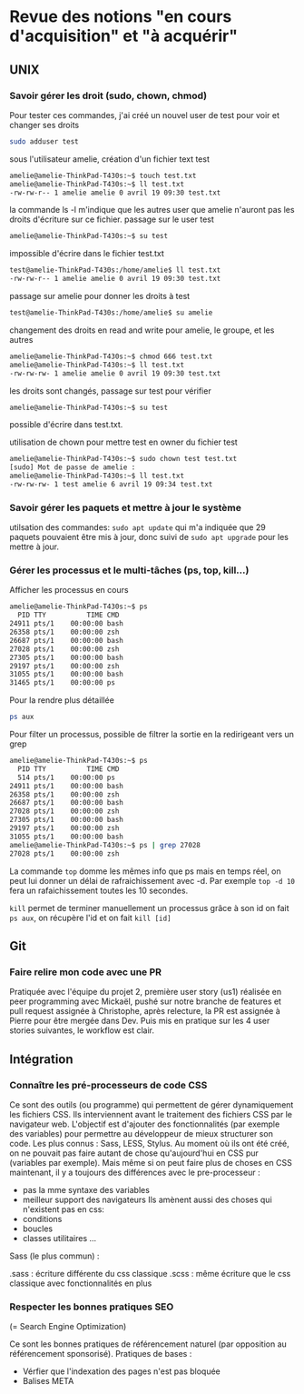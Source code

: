 # Revue des notions "en cours d'acquisition" et "à acquérir"

## UNIX

### Savoir gérer les droit (sudo, chown, chmod)

Pour tester ces commandes, j'ai créé un nouvel user de test pour voir et changer ses droits 
```bash 
sudo adduser test
```
sous l'utilisateur amelie, création d'un fichier text test
```bash
amelie@amelie-ThinkPad-T430s:~$ touch test.txt
amelie@amelie-ThinkPad-T430s:~$ ll test.txt
-rw-rw-r-- 1 amelie amelie 0 avril 19 09:30 test.txt
```
la commande ls -l m'indique que les autres user que amelie n'auront pas les droits d'écriture sur ce fichier.
passage sur le user test
```bash
amelie@amelie-ThinkPad-T430s:~$ su test
```
impossible d'écrire dans le fichier test.txt
```bash
test@amelie-ThinkPad-T430s:/home/amelie$ ll test.txt
-rw-rw-r-- 1 amelie amelie 0 avril 19 09:30 test.txt
```
passage sur amelie pour donner les droits à test
```bash
test@amelie-ThinkPad-T430s:/home/amelie$ su amelie
```
changement des droits en read and write pour amelie, le groupe, et les autres
```bash
amelie@amelie-ThinkPad-T430s:~$ chmod 666 test.txt
amelie@amelie-ThinkPad-T430s:~$ ll test.txt
-rw-rw-rw- 1 amelie amelie 0 avril 19 09:30 test.txt
```
les droits sont changés, passage sur test pour vérifier
```bash
amelie@amelie-ThinkPad-T430s:~$ su test
```
possible d'écrire dans test.txt.

utilisation de chown pour mettre test en owner du fichier test
```bash
amelie@amelie-ThinkPad-T430s:~$ sudo chown test test.txt
[sudo] Mot de passe de amelie : 
amelie@amelie-ThinkPad-T430s:~$ ll test.txt
-rw-rw-rw- 1 test amelie 6 avril 19 09:34 test.txt
```

### Savoir gérer les paquets et mettre à jour le système

utilsation des commandes: 
```sudo apt update```
qui m'a indiquée que 29 paquets pouvaient être mis à jour, donc suivi de 
```sudo apt upgrade```
pour les mettre à jour.

### Gérer les processus et le multi-tâches  (ps, top, kill...)

Afficher les processus en cours
```bash
amelie@amelie-ThinkPad-T430s:~$ ps
  PID TTY          TIME CMD
24911 pts/1    00:00:00 bash
26358 pts/1    00:00:00 zsh
26687 pts/1    00:00:00 bash
27028 pts/1    00:00:00 zsh
27305 pts/1    00:00:00 bash
29197 pts/1    00:00:00 zsh
31055 pts/1    00:00:00 bash
31465 pts/1    00:00:00 ps
```
Pour la rendre plus détaillée
```bash
ps aux
```
Pour filter un processus, possible de filtrer la sortie en la redirigeant vers un grep 
```bash
amelie@amelie-ThinkPad-T430s:~$ ps
  PID TTY          TIME CMD
  514 pts/1    00:00:00 ps
24911 pts/1    00:00:00 bash
26358 pts/1    00:00:00 zsh
26687 pts/1    00:00:00 bash
27028 pts/1    00:00:00 zsh
27305 pts/1    00:00:00 bash
29197 pts/1    00:00:00 zsh
31055 pts/1    00:00:00 bash
amelie@amelie-ThinkPad-T430s:~$ ps | grep 27028
27028 pts/1    00:00:00 zsh
```

La commande ```top``` domme les mêmes info que ps mais en temps réel, on peut lui donner un délai de rafraichissement avec -d. Par exemple ```top -d 10``` fera un rafaichissement toutes les 10 secondes.

```kill``` permet de terminer manuellement un processus grâce à son id
on fait ```ps aux```, on récupère l'id et on fait ```kill [id]```


## Git

### Faire relire mon code avec une PR

Pratiquée avec l'équipe du projet 2, première user story (us1) réalisée en peer programming avec Mickaël, pushé sur notre branche de features et pull request assignée à Christophe, après relecture, la PR est assignée à Pierre pour être mergée dans Dev.
Puis mis en pratique sur les 4 user stories suivantes, le workflow est clair.


## Intégration

### Connaître les pré-processeurs de code CSS

Ce sont des outils (ou programme) qui permettent de gérer dynamiquement les fichiers CSS. Ils interviennent avant le traitement des fichiers CSS par le navigateur web. L'objectif est d'ajouter des fonctionnalités (par exemple des variables) pour permettre au développeur de mieux structurer son code.
Les plus connus : Sass, LESS, Stylus.
Au moment où ils ont été créé, on ne pouvait pas faire autant de chose qu'aujourd'hui en CSS pur (variables par exemple).
Mais même si on peut faire plus de choses en CSS maintenant, il y a toujours des différences avec le pre-processeur : 
- pas la mme syntaxe des variables
- meilleur support des navigateurs
Ils amènent aussi des choses qui n'existent pas en css:
- conditions
- boucles
- classes utilitaires
...

Sass (le plus commun) :

.sass : écriture différente du css classique
.scss : même écriture que le css classique avec fonctionnalités en plus


### Respecter les bonnes pratiques SEO

(= Search Engine Optimization)

Ce sont les bonnes pratiques de référencement naturel (par opposition au référencement sponsorisé).
Pratiques de bases : 
- Vérfier que l'indexation des pages n'est pas bloquée
- Balises META <title> courte
- Balise META <description> plus longue qui donne envie de cliquer
- Url compréhensibles par un humain et pas trop long
- Contenu riche (en nombre de mot et en vocabulaire utlisé)
- Utiliser des images, avec des alt et title, pas trop lourde pour charger vite
- HTML structuré

## React

### Savoir implémenter un routing

Vu lors de la première semaine du P2. Implémentation d'un routing pour rediriger vers la bonne page au clic sur le bouton de lancement d'une session. Mis en place à 4, pour que tout le monde comprenne bien, c'est clair. 
